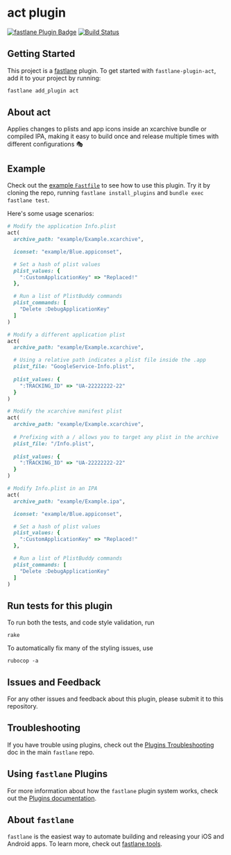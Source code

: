 # act plugin

[![fastlane Plugin Badge](https://rawcdn.githack.com/fastlane/fastlane/master/fastlane/assets/plugin-badge.svg)](https://rubygems.org/gems/fastlane-plugin-act) [![Build Status](https://travis-ci.org/richardszalay/fastlane-plugin-act.svg?branch=master)](https://travis-ci.org/richardszalay/fastlane-plugin-act)

## Getting Started

This project is a [fastlane](https://github.com/fastlane/fastlane) plugin. To get started with `fastlane-plugin-act`, add it to your project by running:

```bash
fastlane add_plugin act
```

## About act

Applies changes to plists and app icons inside an xcarchive bundle or compiled IPA, making it easy to build once and release multiple times with different configurations 🎭

## Example

Check out the [example `Fastfile`](fastlane/Fastfile) to see how to use this plugin. Try it by cloning the repo, running `fastlane install_plugins` and `bundle exec fastlane test`. 

Here's some usage scenarios:

```ruby
# Modify the application Info.plist
act(
  archive_path: "example/Example.xcarchive",

  iconset: "example/Blue.appiconset",

  # Set a hash of plist values
  plist_values: {
    ":CustomApplicationKey" => "Replaced!"
  },

  # Run a list of PlistBuddy commands
  plist_commands: [
    "Delete :DebugApplicationKey"
  ]
)

# Modify a different application plist
act(
  archive_path: "example/Example.xcarchive",

  # Using a relative path indicates a plist file inside the .app
  plist_file: "GoogleService-Info.plist",
  
  plist_values: {
    ":TRACKING_ID" => "UA-22222222-22"
  }
)

# Modify the xcarchive manifest plist
act(
  archive_path: "example/Example.xcarchive",
  
  # Prefixing with a / allows you to target any plist in the archive
  plist_file: "/Info.plist",
  
  plist_values: {
    ":TRACKING_ID" => "UA-22222222-22"
  }
)

# Modify Info.plist in an IPA
act(
  archive_path: "example/Example.ipa",

  iconset: "example/Blue.appiconset",

  # Set a hash of plist values
  plist_values: {
    ":CustomApplicationKey" => "Replaced!"
  },

  # Run a list of PlistBuddy commands
  plist_commands: [
    "Delete :DebugApplicationKey"
  ]
)
```

## Run tests for this plugin

To run both the tests, and code style validation, run

```
rake
```

To automatically fix many of the styling issues, use 
```
rubocop -a
```

## Issues and Feedback

For any other issues and feedback about this plugin, please submit it to this repository.

## Troubleshooting

If you have trouble using plugins, check out the [Plugins Troubleshooting](https://github.com/fastlane/fastlane/blob/master/fastlane/docs/PluginsTroubleshooting.md) doc in the main `fastlane` repo.

## Using `fastlane` Plugins

For more information about how the `fastlane` plugin system works, check out the [Plugins documentation](https://github.com/fastlane/fastlane/blob/master/fastlane/docs/Plugins.md).

## About `fastlane`

`fastlane` is the easiest way to automate building and releasing your iOS and Android apps. To learn more, check out [fastlane.tools](https://fastlane.tools).
